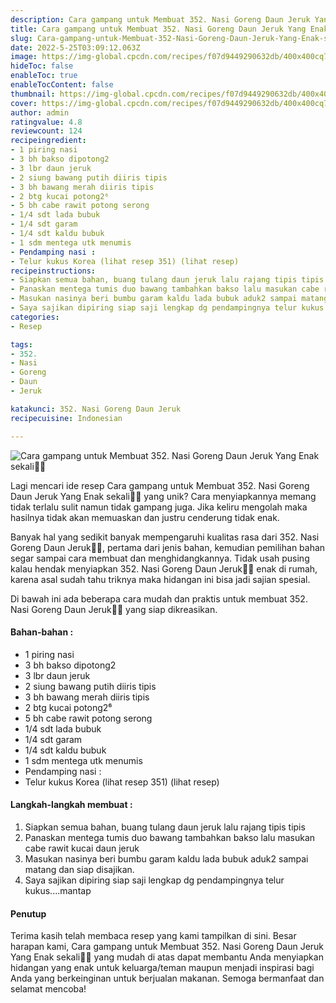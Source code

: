 ```yaml
---
description: Cara gampang untuk Membuat 352. Nasi Goreng Daun Jeruk Yang Enak sekali"
title: Cara gampang untuk Membuat 352. Nasi Goreng Daun Jeruk Yang Enak sekali
slug: Cara-gampang-untuk-Membuat-352-Nasi-Goreng-Daun-Jeruk-Yang-Enak-sekali
date: 2022-5-25T03:09:12.063Z
image: https://img-global.cpcdn.com/recipes/f07d9449290632db/400x400cq70/photo.jpg
hideToc: false
enableToc: true
enableTocContent: false
thumbnail: https://img-global.cpcdn.com/recipes/f07d9449290632db/400x400cq70/photo.jpg
cover: https://img-global.cpcdn.com/recipes/f07d9449290632db/400x400cq70/photo.jpg
author: admin
ratingvalue: 4.8
reviewcount: 124
recipeingredient:
- 1 piring nasi
- 3 bh bakso dipotong2
- 3 lbr daun jeruk
- 2 siung bawang putih diiris tipis
- 3 bh bawang merah diiris tipis
- 2 btg kucai potong2⁶
- 5 bh cabe rawit potong serong
- 1/4 sdt lada bubuk
- 1/4 sdt garam
- 1/4 sdt kaldu bubuk
- 1 sdm mentega utk menumis
- Pendamping nasi :
- Telur kukus Korea (lihat resep 351) (lihat resep)
recipeinstructions:
- Siapkan semua bahan, buang tulang daun jeruk lalu rajang tipis tipis
- Panaskan mentega tumis duo bawang tambahkan bakso lalu masukan cabe rawit kucai daun jeruk
- Masukan nasinya beri bumbu garam kaldu lada bubuk aduk2 sampai matang dan siap disajikan.
- Saya sajikan dipiring siap saji lengkap dg pendampingnya telur kukus....mantap
categories:
- Resep

tags:
- 352.
- Nasi
- Goreng
- Daun
- Jeruk

katakunci: 352. Nasi Goreng Daun Jeruk
recipecuisine: Indonesian

---
```


![Cara gampang untuk Membuat 352. Nasi Goreng Daun Jeruk Yang Enak sekali👩‍🍳](https://img-global.cpcdn.com/recipes/f07d9449290632db/400x400cq70/photo.jpg)

Lagi mencari ide resep Cara gampang untuk Membuat 352. Nasi Goreng Daun Jeruk Yang Enak sekali👩‍🍳 yang unik? Cara menyiapkannya memang tidak terlalu sulit namun tidak gampang juga. Jika keliru mengolah maka hasilnya tidak akan memuaskan dan justru cenderung tidak enak.

Banyak hal yang sedikit banyak mempengaruhi kualitas rasa dari 352. Nasi Goreng Daun Jeruk👩‍🍳, pertama dari jenis bahan, kemudian pemilihan bahan segar sampai cara membuat dan menghidangkannya. Tidak usah pusing kalau hendak menyiapkan 352. Nasi Goreng Daun Jeruk👩‍🍳 enak di rumah, karena asal sudah tahu triknya maka hidangan ini bisa jadi sajian spesial.

Di bawah ini ada beberapa cara mudah dan praktis untuk membuat 352. Nasi Goreng Daun Jeruk👩‍🍳 yang siap dikreasikan.

<!--inarticleads1-->

#### Bahan-bahan :

- 1 piring nasi
- 3 bh bakso dipotong2
- 3 lbr daun jeruk
- 2 siung bawang putih diiris tipis
- 3 bh bawang merah diiris tipis
- 2 btg kucai potong2⁶
- 5 bh cabe rawit potong serong
- 1/4 sdt lada bubuk
- 1/4 sdt garam
- 1/4 sdt kaldu bubuk
- 1 sdm mentega utk menumis
- Pendamping nasi :
- Telur kukus Korea (lihat resep 351) (lihat resep)

<!--inarticleads2-->

#### Langkah-langkah membuat :

1. Siapkan semua bahan, buang tulang daun jeruk lalu rajang tipis tipis
1. Panaskan mentega tumis duo bawang tambahkan bakso lalu masukan cabe rawit kucai daun jeruk
1. Masukan nasinya beri bumbu garam kaldu lada bubuk aduk2 sampai matang dan siap disajikan.
1. Saya sajikan dipiring siap saji lengkap dg pendampingnya telur kukus....mantap

#### Penutup

Terima kasih telah membaca resep yang kami tampilkan di sini. Besar harapan kami, Cara gampang untuk Membuat 352. Nasi Goreng Daun Jeruk Yang Enak sekali👩‍🍳 yang mudah di atas dapat membantu Anda menyiapkan hidangan yang enak untuk keluarga/teman maupun menjadi inspirasi bagi Anda yang berkeinginan untuk berjualan makanan. Semoga bermanfaat dan selamat mencoba!